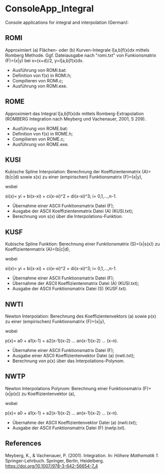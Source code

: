 # ConsoleApp_Integral
Console applications for integral and interpolation (German):
## ROMI

Approximiert (a) Flächen- oder (b) Kurven-Integrale I[a,b]f(x)dx mittels Romberg Methode. 
Ggf. Dateiausgabe nach "romi.txt" von Funkionsmatrix (F)=(x|y) bei x=(x+d)/2, y=I[a,b]f(x)dx.

- Ausführung von ROMI.bat:
- Definition von f(x) in ROMI.h;
 - Compilieren von ROMI.c; 
- Ausführung von ROMI.exe.

## ROME 

Approximiert das Integral I[a,b]f(x)dx mittels Romberg-Extrapolation 
(ROMBERG Integration nach Meyberg und Vachenauer, 2001, S 209).

- Ausführung von ROME.bat:
- Definition von f(x) in ROME.h;
- Compilieren von ROME.c; 
- Ausführung von ROME.exe.

## KUSI 

Kubische Spline Interpolation: Berechnung der Koeffizientenmatrix (A)=(b|c|d) sowie s(x) zu einer (empirischen) Funktionsmatrix (F)=(x|y),

wobei

si(x)= yi + bi(x-xi) + ci(x-xi)^2 + di(x-xi)^3; i= 0,1,...,n-1. 

- Übernahme einer ASCII Funktionsmatrix Datei (F);
- Ausgabe der ASCII Koeffizientenmatrix Datei (A) (KUSI.txt);
- Berechnung von s(x) über die Interpolations-Funktion.

## KUSF 

Kubische Spline Funktion: Berechnung einer Funktionsmatrix (S)=(x|s(x)) zu Koeffizientenmatrix (A)=(b|c|d),

wobei

si(x)= yi + bi(x-xi) + ci(x-xi)^2 + di(x-xi)^3; i= 0,1,...,n-1. 

- Übernahme einer ASCII Funktionsmatrix Datei (F);
- Übernahme der ASCII Koeffizientenmatrix Datei (A) (KUSI.txt);
- Ausgabe der ASCII Funktionsmatrix Datei (S) (KUSF.txt).

## NWTI 

Newton Interpolation: Berechnung des Koeffizientenvektors (a) sowie p(x) zu einer (empirischen) Funktionsmatrix (F)=(x|y),

wobei

p(x)= a0 + a1(x-1) + a2(x-1)(x-2) ... an(x-1)(x-2) ... (x-n). 

- Übernahme einer ASCII Funktionsmatrix Datei (F);
- Ausgabe einer ASCII Koeffizientenvektor Datei (a) (nwti.txt);
- Berechnung von p(x) über das Interpolations-Polynom.

## NWTP

Newton Interpolations Polynom: Berechnung einer Funktionsmatrix (F)=(x|p(x)) zu Koeffizientenvektor (a),

wobei

p(x)= a0 + a1(x-1) + a2(x-1)(x-2) ... an(x-1)(x-2) ... (x-n).

- Übernahme der ASCII Koeffizientenvektor Datei (a) (nwti.txt);
- Ausgabe der ASCII Funktionsmatrix Datei (F) (nwtp.txt).

## References
Meyberg, K., & Vachenauer, P. (2001). Integration. In: *Höhere Mathematik 1*. Springer-Lehrbuch. Springer, Berlin, Heidelberg. https://doi.org/10.1007/978-3-642-56654-7_4



